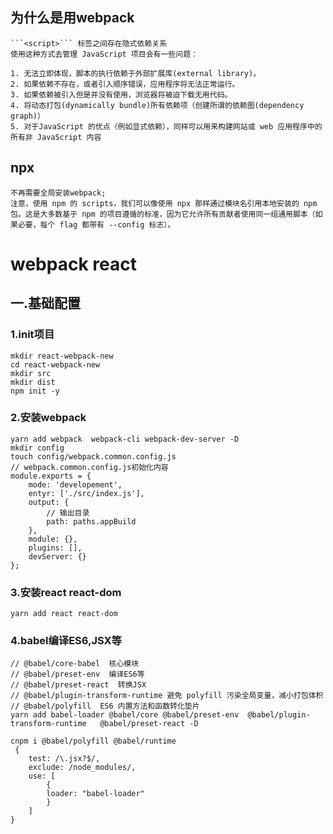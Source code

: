 ## 为什么是用webpack
    ```<script>``` 标签之间存在隐式依赖关系
    使用这种方式去管理 JavaScript 项目会有一些问题：

    1. 无法立即体现，脚本的执行依赖于外部扩展库(external library)。
    2. 如果依赖不存在，或者引入顺序错误，应用程序将无法正常运行。
    3. 如果依赖被引入但是并没有使用，浏览器将被迫下载无用代码。
    4. 将动态打包(dynamically bundle)所有依赖项（创建所谓的依赖图(dependency graph)）
    5. 对于JavaScript 的优点（例如显式依赖），同样可以用来构建网站或 web 应用程序中的所有非 JavaScript 内容
## npx 
    不再需要全局安装webpack;
    注意，使用 npm 的 scripts，我们可以像使用 npx 那样通过模块名引用本地安装的 npm 包。这是大多数基于 npm 的项目遵循的标准，因为它允许所有贡献者使用同一组通用脚本（如果必要，每个 flag 都带有 --config 标志）。

# webpack react

## 一.基础配置

### 1.init项目
```
mkdir react-webpack-new
cd react-webpack-new
mkdir src
mkdir dist
npm init -y
```
### 2.安装webpack
```
yarn add webpack  webpack-cli webpack-dev-server -D
mkdir config
touch config/webpack.common.config.js
// webpack.common.config.js初始化内容
module.exports = {
    mode: 'developement',
    entyr: ['./src/index.js'],
    output: {
        // 输出目录
        path: paths.appBuild
    },
    module: {},
    plugins: [],
    devServer: {}
};

```
### 3.安装react react-dom
``` 
yarn add react react-dom
```
### 4.babel编译ES6,JSX等
```
// @babel/core-babel  核心模块    
// @babel/preset-env  编译ES6等 
// @babel/preset-react  转换JSX
// @babel/plugin-transform-runtime 避免 polyfill 污染全局变量，减小打包体积
// @babel/polyfill  ES6 内置方法和函数转化垫片
yarn add babel-loader @babel/core @babel/preset-env  @babel/plugin-transform-runtime   @babel/preset-react -D

cnpm i @babel/polyfill @babel/runtime
 {
    test: /\.jsx?$/,
    exclude: /node_modules/,
    use: [
        {
        loader: "babel-loader"
        }
    ]
}
 

```
